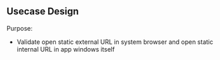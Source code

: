 ## Usecase Design

Purpose:

* Validate open static external URL in system browser and open static internal URL in app windows itself

